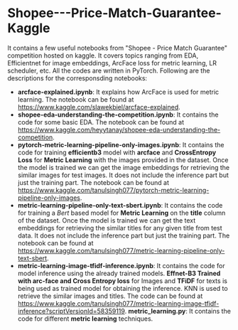 # Shopee---Price-Match-Guarantee-Kaggle
It contains a few useful notebooks from "Shopee - Price Match Guarantee" competition hosted on kaggle. It covers topics ranging from EDA, Efficientnet for image embeddings, ArcFace loss for metric learning, LR scheduler, etc. All the codes are written in PyTorch.
Following are the descriptions for the corresponsding notebooks:
* __arcface-explained.ipynb__: It explains how ArcFace is used for metric learning. The notebook can be found at https://www.kaggle.com/slawekbiel/arcface-explained.
* __shopee-eda-understanding-the-competition.ipynb__: It contains the code for some basic EDA. The notebook can be found at https://www.kaggle.com/heyytanay/shopee-eda-understanding-the-competition.
* __pytorch-metric-learning-pipeline-only-images.ipynb__: It contains the code for training __efficientb3__ model with __arcface__ and __CrossEntropy Loss__ for __Metric Learning__ with the images provided in the dataset. Once the model is trained we can get the image embeddings for retrieving the similar images for test images. It does not include the inference part but just the training part. The notebook can be found at https://www.kaggle.com/tanulsingh077/pytorch-metric-learning-pipeline-only-images.
* __metric-learning-pipeline-only-text-sbert.ipynb__: It contains the code for training a _Bert_ based model for __Metric Learning__ on the __title__ column of the dataset. Once the model is trained we can get the text embeddings for retrieving the similar titles for any given title from test data. It does not include the inference part but just the training part. The notebook can be found at https://www.kaggle.com/tanulsingh077/metric-learning-pipeline-only-text-sbert.
* __metric-learning-image-tfidf-inference.ipynb__: It contains the code for model inference using the already trained models. __Effnet-B3 Trained with arc-face and Cross Entropy loss__ for Images and __TFiDF__ for texts is being used as trained model for obtaining the inference. KNN is used to retrieve the similar images and titles. The code can be found at https://www.kaggle.com/tanulsingh077/metric-learning-image-tfidf-inference?scriptVersionId=58359119.
__metric_learning.py__: It contains the code for different __metric learning__ techniques.
